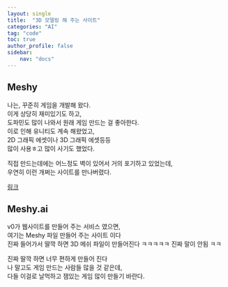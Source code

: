 ```yaml
---
layout: single
title:  "3D 모델링 해 주는 사이트"
categories: "AI"
tag: "code"
toc: true
author_profile: false
sidebar:
    nav: "docs"
---
```


## Meshy
나는, 꾸준히 게임을 개발해 왔다.  
이게 상당히 재미있기도 하고,  
도파민도 많이 나와서 원래 게임 만드는 걸 좋아한다.  
이로 인해 유니티도 계속 해왔었고,  
2D 그래픽 에셋이나 3D 그래픽 에셋등등  
많이 사용ㅎ고 많이 사기도 했었다.  

직접 만드는데에는 어느정도 벽이 있어서 거의 포기하고 있었는데,  
우연히 이런 개쩌는 사이트를 만나버렸다.  

[링크](https://meshy.ai)

## Meshy.ai
v0가 웹사이트를 만들어 주는 서비스 였으면,  
여기는 Meshy 파일 만들어 주는 사이트 이다  
진짜 들어가서 딸깍 하면 3D 메쉬 파일이 만들어진다 ㅋㅋㅋㅋㅋ
진짜 말이 안됨 ㅋㅋ

진짜 딸깍 하면 너무 편하게 만들어 진다  
나 말고도 게임 만드는 사람들 많을 것 같은데,  
다들 이걸로 날먹하고 잼있는 게임 많이 만들기 바란다.  